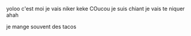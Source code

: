 yoloo c'est moi je vais niker keke
COucou je suis chiant je vais te niquer ahah

je mange souvent des tacos

